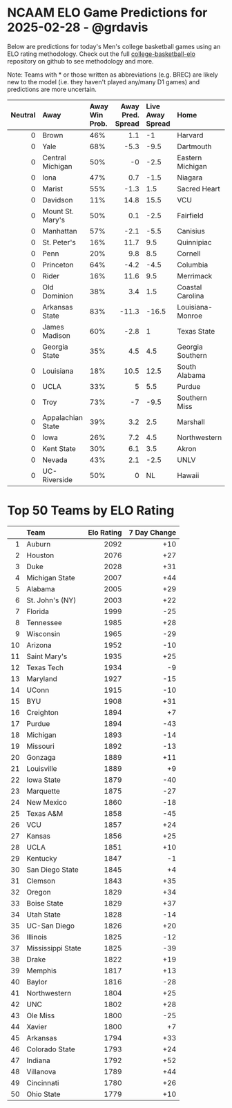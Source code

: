 # NCAAM ELO Game Predictions for 2025-02-28 - @grdavis
Below are predictions for today's Men's college basketball games using an ELO rating methodology. Check out the full [college-basketball-elo](https://github.com/grdavis/college-basketball-elo) repository on github to see methodology and more.

Note: Teams with * or those written as abbreviations (e.g. BREC) are likely new to the model (i.e. they haven't played any/many D1 games) and predictions are more uncertain.

|   Neutral | Away              | Away Win Prob.   |   Away Pred. Spread | Live Away Spread   | Home             | Home Win Prob.   |   Home Pred. Spread |
|----------:|:------------------|:-----------------|--------------------:|:-------------------|:-----------------|:-----------------|--------------------:|
|         0 | Brown             | 46%              |                 1.1 | -1                 | Harvard          | 54%              |                -1.1 |
|         0 | Yale              | 68%              |                -5.3 | -9.5               | Dartmouth        | 32%              |                 5.3 |
|         0 | Central Michigan  | 50%              |                -0   | -2.5               | Eastern Michigan | 50%              |                 0   |
|         0 | Iona              | 47%              |                 0.7 | -1.5               | Niagara          | 53%              |                -0.7 |
|         0 | Marist            | 55%              |                -1.3 | 1.5                | Sacred Heart     | 45%              |                 1.3 |
|         0 | Davidson          | 11%              |                14.8 | 15.5               | VCU              | 89%              |               -14.8 |
|         0 | Mount St. Mary's  | 50%              |                 0.1 | -2.5               | Fairfield        | 50%              |                -0.1 |
|         0 | Manhattan         | 57%              |                -2.1 | -5.5               | Canisius         | 43%              |                 2.1 |
|         0 | St. Peter's       | 16%              |                11.7 | 9.5                | Quinnipiac       | 84%              |               -11.7 |
|         0 | Penn              | 20%              |                 9.8 | 8.5                | Cornell          | 80%              |                -9.8 |
|         0 | Princeton         | 64%              |                -4.2 | -4.5               | Columbia         | 36%              |                 4.2 |
|         0 | Rider             | 16%              |                11.6 | 9.5                | Merrimack        | 84%              |               -11.6 |
|         0 | Old Dominion      | 38%              |                 3.4 | 1.5                | Coastal Carolina | 62%              |                -3.4 |
|         0 | Arkansas State    | 83%              |               -11.3 | -16.5              | Louisiana-Monroe | 17%              |                11.3 |
|         0 | James Madison     | 60%              |                -2.8 | 1                  | Texas State      | 40%              |                 2.8 |
|         0 | Georgia State     | 35%              |                 4.5 | 4.5                | Georgia Southern | 65%              |                -4.5 |
|         0 | Louisiana         | 18%              |                10.5 | 12.5               | South Alabama    | 82%              |               -10.5 |
|         0 | UCLA              | 33%              |                 5   | 5.5                | Purdue           | 67%              |                -5   |
|         0 | Troy              | 73%              |                -7   | -9.5               | Southern Miss    | 27%              |                 7   |
|         0 | Appalachian State | 39%              |                 3.2 | 2.5                | Marshall         | 61%              |                -3.2 |
|         0 | Iowa              | 26%              |                 7.2 | 4.5                | Northwestern     | 74%              |                -7.2 |
|         0 | Kent State        | 30%              |                 6.1 | 3.5                | Akron            | 70%              |                -6.1 |
|         0 | Nevada            | 43%              |                 2.1 | -2.5               | UNLV             | 57%              |                -2.1 |
|         0 | UC-Riverside      | 50%              |                 0   | NL                 | Hawaii           | 50%              |                -0   |

# Top 50 Teams by ELO Rating
|    | Team              |   Elo Rating |   7 Day Change |
|---:|:------------------|-------------:|---------------:|
|  1 | Auburn            |         2092 |            +10 |
|  2 | Houston           |         2076 |            +27 |
|  3 | Duke              |         2028 |            +31 |
|  4 | Michigan State    |         2007 |            +44 |
|  5 | Alabama           |         2005 |            +29 |
|  6 | St. John's (NY)   |         2003 |            +22 |
|  7 | Florida           |         1999 |            -25 |
|  8 | Tennessee         |         1985 |            +28 |
|  9 | Wisconsin         |         1965 |            -29 |
| 10 | Arizona           |         1952 |            -10 |
| 11 | Saint Mary's      |         1935 |            +25 |
| 12 | Texas Tech        |         1934 |             -9 |
| 13 | Maryland          |         1927 |            -15 |
| 14 | UConn             |         1915 |            -10 |
| 15 | BYU               |         1908 |            +31 |
| 16 | Creighton         |         1894 |             +7 |
| 17 | Purdue            |         1894 |            -43 |
| 18 | Michigan          |         1893 |            -14 |
| 19 | Missouri          |         1892 |            -13 |
| 20 | Gonzaga           |         1889 |            +11 |
| 21 | Louisville        |         1889 |             +9 |
| 22 | Iowa State        |         1879 |            -40 |
| 23 | Marquette         |         1875 |            -27 |
| 24 | New Mexico        |         1860 |            -18 |
| 25 | Texas A&M         |         1858 |            -45 |
| 26 | VCU               |         1857 |            +24 |
| 27 | Kansas            |         1856 |            +25 |
| 28 | UCLA              |         1851 |            +10 |
| 29 | Kentucky          |         1847 |             -1 |
| 30 | San Diego State   |         1845 |             +4 |
| 31 | Clemson           |         1843 |            +35 |
| 32 | Oregon            |         1829 |            +34 |
| 33 | Boise State       |         1829 |            +37 |
| 34 | Utah State        |         1828 |            -14 |
| 35 | UC-San Diego      |         1826 |            +20 |
| 36 | Illinois          |         1825 |            -12 |
| 37 | Mississippi State |         1825 |            -39 |
| 38 | Drake             |         1822 |            +19 |
| 39 | Memphis           |         1817 |            +13 |
| 40 | Baylor            |         1816 |            -28 |
| 41 | Northwestern      |         1804 |            +25 |
| 42 | UNC               |         1802 |            +28 |
| 43 | Ole Miss          |         1800 |            -25 |
| 44 | Xavier            |         1800 |             +7 |
| 45 | Arkansas          |         1794 |            +33 |
| 46 | Colorado State    |         1793 |            +24 |
| 47 | Indiana           |         1792 |            +52 |
| 48 | Villanova         |         1789 |            +44 |
| 49 | Cincinnati        |         1780 |            +26 |
| 50 | Ohio State        |         1779 |            +10 |